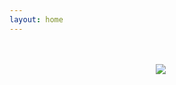 ```yaml
---
layout: home
---
```


<br>
<br>
<center>
<img src="https://github.com/justinlin099/Design-Method-Website/assets/61717681/e2ed9a90-612e-4791-a04a-d45590eeffdd"  style="margin-right: 20px;">

</center>
